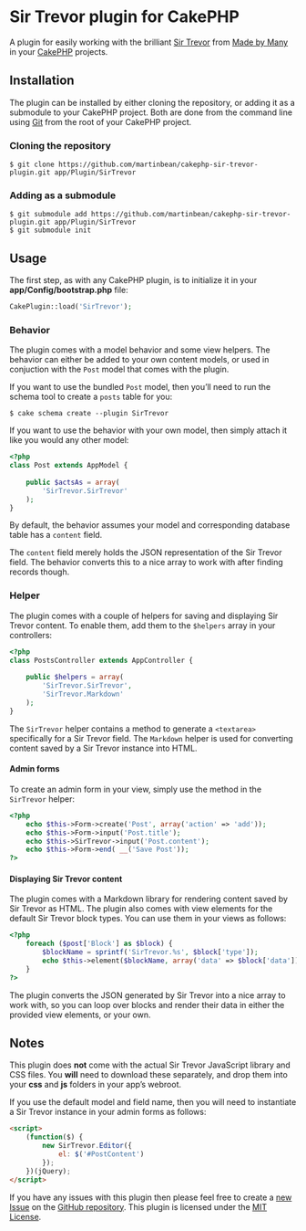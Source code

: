 # Sir Trevor plugin for CakePHP

A plugin for easily working with the brilliant [Sir Trevor](http://madebymany.github.io/sir-trevor-js/) from [Made by Many](http://madebymany.com/) in your [CakePHP](http://cakephp.org/) projects.

## Installation

The plugin can be installed by either cloning the repository, or adding it as a submodule to your CakePHP project.
Both are done from the command line using [Git](http://git-scm.com/) from the root of your CakePHP project.

### Cloning the repository

    $ git clone https://github.com/martinbean/cakephp-sir-trevor-plugin.git app/Plugin/SirTrevor

### Adding as a submodule

    $ git submodule add https://github.com/martinbean/cakephp-sir-trevor-plugin.git app/Plugin/SirTrevor
    $ git submodule init

## Usage

The first step, as with any CakePHP plugin, is to initialize it in your **app/Config/bootstrap.php** file:

```php
CakePlugin::load('SirTrevor');
```

### Behavior

The plugin comes with a model behavior and some view helpers.
The behavior can either be added to your own content models, or used in conjuction with the `Post` model that comes with the plugin.

If you want to use the bundled `Post` model, then you’ll need to run the schema tool to create a `posts` table for you:

    $ cake schema create --plugin SirTrevor

If you want to use the behavior with your own model, then simply attach it like you would any other model:

```php
<?php
class Post extends AppModel {
    
    public $actsAs = array(
        'SirTrevor.SirTrevor'
    );
}
```

By default, the behavior assumes your model and corresponding database table has a `content` field.

The `content` field merely holds the JSON representation of the Sir Trevor field.
The behavior converts this to a nice array to work with after finding records though.

### Helper

The plugin comes with a couple of helpers for saving and displaying Sir Trevor content.
To enable them, add them to the `$helpers` array in your controllers:

```php
<?php
class PostsController extends AppController {
    
    public $helpers = array(
        'SirTrevor.SirTrevor',
        'SirTrevor.Markdown'
    );
}
```

The `SirTrevor` helper contains a method to generate a `<textarea>` specifically for a Sir Trevor field.
The `Markdown` helper is used for converting content saved by a Sir Trevor instance into HTML.

#### Admin forms

To create an admin form in your view, simply use the method in the `SirTrevor` helper:

```php
<?php
    echo $this->Form->create('Post', array('action' => 'add'));
    echo $this->Form->input('Post.title');
    echo $this->SirTrevor->input('Post.content');
    echo $this->Form->end( __('Save Post'));
?>
```

#### Displaying Sir Trevor content

The plugin comes with a Markdown library for rendering content saved by Sir Trevor as HTML.
The plugin also comes with view elements for the default Sir Trevor block types.
You can use them in your views as follows:

```php
<?php
    foreach ($post['Block'] as $block) {
        $blockName = sprintf('SirTrevor.%s', $block['type']);
        echo $this->element($blockName, array('data' => $block['data']));
    }
?>
```

The plugin converts the JSON generated by Sir Trevor into a nice array to work with, so you can loop over blocks and render their data in either the provided view elements, or your own.

## Notes

This plugin does **not** come with the actual Sir Trevor JavaScript library and CSS files.
You **will** need to download these separately, and drop them into your **css** and **js** folders in your app’s webroot.

If you use the default model and field name, then you will need to instantiate a Sir Trevor instance in your admin forms as follows:

```html
<script>
    (function($) {
        new SirTrevor.Editor({
            el: $('#PostContent')
        });
    })(jQuery);
</script>
```

If you have any issues with this plugin then please feel free to create a [new Issue](https://github.com/martinbean/cakephp-sir-trevor-plugin/issues/new) on the [GitHub repository](https://github.com/martinbean/cakephp-sir-trevor-plugin).
This plugin is licensed under the [MIT License](http://opensource.org/licenses/MIT).